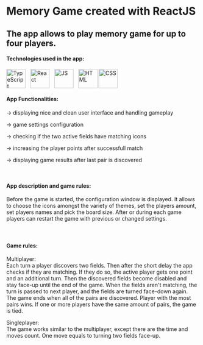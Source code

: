 # Memory Game created with ReactJS
## The app allows to play memory game for up to four players.

#### Technologies used in the app:
<img align="left" alt="TypeScript" width="50px" src="https://cdn.jsdelivr.net/gh/devicons/devicon@latest/icons/typescript/typescript-plain.svg" style="padding-right:10px;"/>
<img align="left" alt="React" width="50px" src="https://cdn.jsdelivr.net/gh/devicons/devicon@latest/icons/react/react-original.svg" style="padding-right:10px;" />
<img align="left" alt="JS" width="50px" src="https://cdn.jsdelivr.net/gh/devicons/devicon@latest/icons/javascript/javascript-plain.svg" style="padding-right:10px;" />
<img align="left" alt="HTML" width="50px" src="https://cdn.jsdelivr.net/gh/devicons/devicon@latest/icons/html5/html5-plain.svg" />
<img align="left" alt="CSS" width="50px" src="https://cdn.jsdelivr.net/gh/devicons/devicon@latest/icons/css3/css3-plain.svg" style="padding-right:10px;" />

<br/> <br/> <br/> 

#### App Functionalities:
<p>-> displaying nice and clean user interface and handling gameplay</p>
<p>-> game settings configuration</p>
<p>-> checking if the two active fields have matching icons</p>
<p>-> increasing the player points after successfull match</p>
<p>-> displaying game results after last pair is discovered</p>

<br/> 

#### App description and game rules:
<p>Before the game is started, the configuration window is displayed. It allows to choose the icons amongst the variety of themes, set the players amount, set players names and pick the board size. After or during each game players can restart the game with previous or changed settings.
<br/> <br/> <br/> 

#### Game rules:
<p>Multiplayer:<br/>
Each turn a player discovers two fields. Then after the short delay the app checks if they are matching. If they do so, the active player gets one point and an additional turn. Then the discovered fields become disabled and stay face-up until the end of the game. When the fields aren't  matching, the turn is passed to next player, and the fields are turned face-down again. The game ends when all of the pairs are discovered. Player with the most pairs wins. If one or more players have the same amount of pairs, the game is tied.</p>
<p>Singleplayer: <br/>
The game works similar to the multiplayer, except there are the time and moves count. One move equals to turning two fields face-up.</p>



